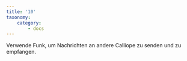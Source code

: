 ```yaml
---
title: '10'
taxonomy:
    category:
        - docs
---
```


Verwende Funk, um Nachrichten an andere Calliope zu senden und zu empfangen.
